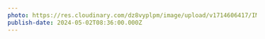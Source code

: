 ```yaml
---
photo: https://res.cloudinary.com/dz8vyplpm/image/upload/v1714606417/IMG_8764_atvkdy.jpg
publish-date: 2024-05-02T08:36:00.000Z
---
```

